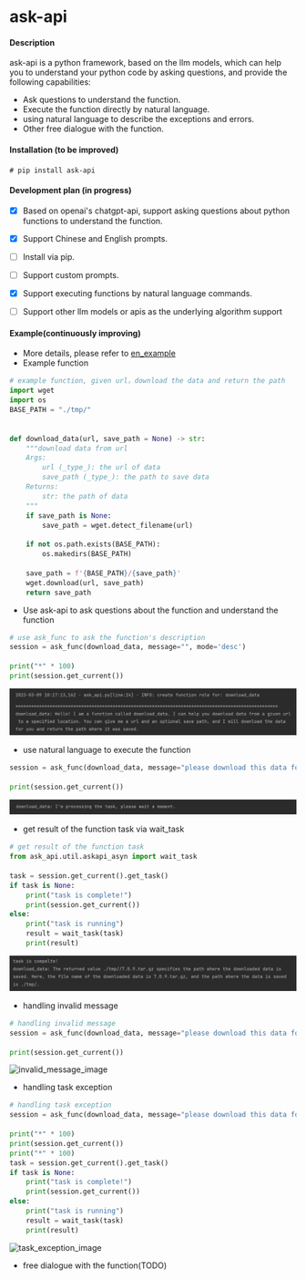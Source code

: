 # ask-api

#### Description
ask-api is a python framework, based on the llm models, which can help you to understand your python code by asking questions, and provide the following capabilities:
- Ask questions to understand the function.
- Execute the function directly by natural language.
- using natural language to describe the exceptions and errors.
- Other free dialogue with the function.

#### Installation (to be improved)
```shell
# pip install ask-api
```

#### Development plan (in progress)

- [x] Based on openai's chatgpt-api, support asking questions about python functions to understand the function.
- [X] Support Chinese and English prompts.
- [ ] Install via pip.
- [ ] Support custom prompts.
- [X] Support executing functions by natural language commands.
- [ ] Support other llm models or apis as the underlying algorithm support


#### Example(continuously improving)

- More details, please refer to [en_example](./examples/en_askapi_example.ipynb)
- Example function
```python
# example function, given url，download the data and return the path
import wget
import os
BASE_PATH = "./tmp/"


def download_data(url, save_path = None) -> str:
    """download data from url
    Args:
        url (_type_): the url of data
        save_path (_type_): the path to save data
    Returns:
        str: the path of data
    """
    if save_path is None:
        save_path = wget.detect_filename(url)

    if not os.path.exists(BASE_PATH):
        os.makedirs(BASE_PATH)

    save_path = f'{BASE_PATH}/{save_path}'
    wget.download(url, save_path)
    return save_path
```

- Use ask-api to ask questions about the function and understand the function
```python
# use ask_func to ask the function's description
session = ask_func(download_data, message="", mode='desc')

print("*" * 100)
print(session.get_current())
```
![desc_image](./docs/images/en/desc_example.png)

- use natural language to execute the function
```python
session = ask_func(download_data, message="please download this data for me：https://github.com/redis/redis/archive/7.0.9.tar.gz", mode="execute")

print(session.get_current())
```
![execute_image](./docs/images/en/execute_example.png)


- get result of the function task via wait_task
```python
# get result of the function task
from ask_api.util.askapi_asyn import wait_task

task = session.get_current().get_task()
if task is None:
    print("task is complete!")
    print(session.get_current())
else:
    print("task is running")
    result = wait_task(task)
    print(result)
```
![wait_task_image](./docs/images/en/wait_task_example.png)


- handling invalid message
```python
# handling invalid message
session = ask_func(download_data, message="please download this data for me", mode="execute")

print(session.get_current())
```
![invalid_message_image](./docs/images/en/invalid_message_example.png)


- handling task exception
```python
# handling task exception
session = ask_func(download_data, message="please download this data for me：xxx.xxx", mode="execute")

print("*" * 100)
print(session.get_current())
print("*" * 100)
task = session.get_current().get_task()
if task is None:
    print("task is complete!")
    print(session.get_current())
else:
    print("task is running")
    result = wait_task(task)
    print(result)
```
![task_exception_image](./docs/images/en/task_exception_example.png)

- free dialogue with the function(TODO)
